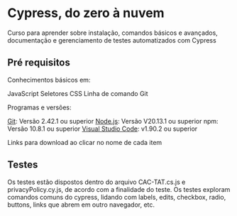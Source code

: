 # Cypress, do zero à nuvem

Curso para aprender sobre instalação, comandos básicos e avançados, documentação e gerenciamento de testes automatizados com Cypress

## Pré requisitos

Conhecimentos básicos em: 

JavaScript
Seletores CSS
Linha de comando
Git


Programas e versões:

[Git](https://git-scm.com/): Versão 2.42.1 ou superior
[Node.js](https://nodejs.org/en/): Versão V20.13.1 ou superior
npm: Versão 10.8.1 ou superior
[Visual Studio Code](https://code.visualstudio.com/): v1.90.2 ou superior

Links para download ao clicar no nome de cada item

## Testes

Os testes estão dispostos dentro do arquivo CAC-TAT.cs.js e privacyPolicy.cy.js, de acordo com a finalidade do teste.
Os testes exploram comandos comuns do cypress, lidando com labels, edits, checkbox, radio, buttons, links que abrem em outro navegador, etc.

